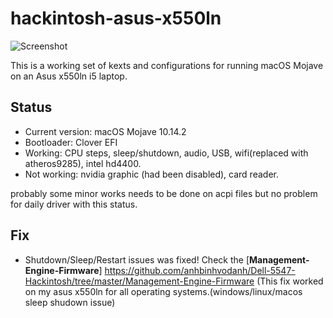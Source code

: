# hackintosh-asus-x550ln

![Screenshot](http://i66.tinypic.com/311ukat.png)

This is a working set of kexts and configurations for running macOS Mojave on an Asus x550ln i5 laptop. 

## Status
 - Current version: macOS Mojave 10.14.2
 - Bootloader: Clover EFI
 - Working: CPU steps, sleep/shutdown, audio, USB, wifi(replaced with atheros9285), intel hd4400.
 - Not working: nvidia graphic (had been disabled), card reader.
 
 probably some minor works needs to be done on acpi files but no problem for daily driver with this status. 
 
 ## Fix
- Shutdown/Sleep/Restart issues was fixed! Check the [**Management-Engine-Firmware**] https://github.com/anhbinhvodanh/Dell-5547-Hackintosh/tree/master/Management-Engine-Firmware
(This fix worked on my asus x550ln for all operating systems.(windows/linux/macos sleep shudown issue)

